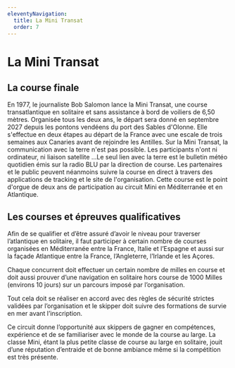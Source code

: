 ```yaml
---
eleventyNavigation:
  title: La Mini Transat
  order: 7
---
```


# La Mini Transat

## La course finale

En 1977, le journaliste Bob Salomon lance la Mini Transat, une course
transatlantique en solitaire et sans assistance à bord de voiliers de 6,50 mètres.
Organisée tous les deux ans, le départ sera donné en septembre 2027 depuis les
pontons vendéens du port des Sables d'Olonne. Elle s'effectue en deux étapes au
départ de la France avec une escale de trois semaines aux Canaries avant de
rejoindre les Antilles.
Sur la Mini Transat, la communication avec la terre n'est pas possible. Les
participants n'ont ni ordinateur, ni liaison satellite ...Le seul lien avec la terre est le
bulletin météo quotidien émis sur la radio BLU par la direction de course. Les
partenaires et le public peuvent néanmoins suivre la course en direct à travers des
applications de tracking et le site de l'organisation.
Cette course est le point d'orgue de deux ans de participation au circuit Mini en
Méditerranée et en Atlantique.

## Les courses et épreuves qualificatives

Afin de se qualifier et d’être assuré d’avoir le niveau pour traverser l’atlantique en solitaire, il faut participer à certain nombre de courses organisées en Méditerranée entre la France, Italie et l’Espagne et aussi sur la façade Atlantique entre la France, l’Angleterre, l’Irlande et les Açores.

Chaque concurrent doit effectuer un certain nombre de milles en course et doit aussi prouver d’une navigation en solitaire hors course de 1000 Milles (environs 10 jours) sur un parcours imposé par l’organisation.

Tout cela doit se réaliser en accord avec des règles de sécurité strictes validées par l’organisation et le skipper doit suivre des formations de survie en mer avant l’inscription.

Ce circuit donne l’opportunité aux skippers de gagner en compétences, expérience et de se familiariser avec le monde de la course au large.
La classe Mini, étant la plus petite classe de course au large en solitaire, jouit d’une réputation d’entraide et de bonne ambiance même si la compétition est très présente.
